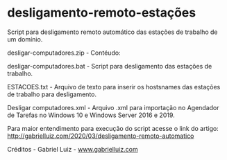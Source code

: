 # desligamento-remoto-estações
Script para desligamento remoto automático das estações de trabalho de um domínio.


desligar-computadores.zip - Contéudo:

desligar-computadores.bat - Script para desligamento das estações de trabalho.

ESTACOES.txt - Arquivo de texto para inserir os hostsnames das estações de trabalho para desligamento.

Desligar computadores.xml - Arquivo .xml para importação no Agendador de Tarefas no Windows 10 e Windows Server 2016 e 2019.

Para maior entendimento para execução do script acesse o link do artigo: http://gabrielluiz.com/2020/03/desligamento-remoto-automatico

Créditos - Gabriel Luiz - www.gabrielluiz.com
